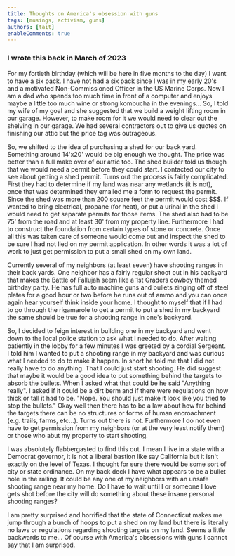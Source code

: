 ```yaml
---
title: Thoughts on America's obsession with guns
tags: [musings, activism, guns]
authors: [tait]
enableComments: true
---
```


### I wrote this back in March of 2023

For my fortieth birthday (which will be here in five months to the day) I want to have a six pack. <!-- truncate --> I
have not had a six pack since I was in my early 20's and a motivated Non-Commissioned Officer in the
US Marine Corps. Now I am a dad who spends too much time in front of a computer and enjoys maybe a
little too much wine or strong kombucha in the evenings... So, I told my wife of my goal and she
suggested that we build a weight lifting room in our garage. However, to make room for it we would need to
clear out the shelving in our garage. We had several contractors out to give us quotes on finishing our attic but the
price tag was outrageous.

So, we shifted to the idea of purchasing a shed for our back yard. Something around 14'x20' would be
big enough we thought. The price was better than a full make over of our attic too. The shed builder told us
though that we would need a permit before they could start. I contacted our city to see about
getting a shed permit. Turns out the process is fairly complicated. First they had to determine if
my land was near any wetlands (it is not), once that was determined they emailed me a form to
request the permit. Since the shed was more than 200 square feet the permit would cost $$$. If wanted to bring electrical, propane (for heat), or put a urinal in the shed I would need to get
separate permits for those items. The shed also had to be 75' from the road and at least 30' from my
property line. Furthermore I had to construct the foundation from certain types of stone or
concrete. Once all this was taken care of someone would come out and inspect the shed to be sure I
had not lied on my permit application. In other words it was a lot of work to just get permission to
put a small shed on my own land.

Currently several of my neighbors (at least seven) have shooting ranges in their back yards. One neighbor has a fairly regular shoot out in his backyard that makes
the Battle of Fallujah seem like a 1st Graders cowboy themed birthday party. He has full auto
machine guns and bullets zinging off of steel plates for a good hour or two before he runs out of ammo and
you can once again hear yourself think inside your home. I
thought to myself that if I had to go through the rigamarole to get a
permit to put a shed in my backyard the same should be true for a shooting range in one's backyard.

So, I decided to feign interest in building one in my backyard and went down to the
local police station to ask what I needed to do. After waiting patiently in the lobby for a few
minutes I was greeted by a cordial Sergeant. I told him I wanted to put a shooting range in my
backyard and was curious what I needed to do to make it happen. In short he told me that I
did not really have to do anything. That I could just start shooting. He did suggest that maybe it would be a good idea
to put something behind the targets to absorb the bullets. When I asked what that could be he said
"Anything really". I asked if it could be a dirt berm and if there were regulations on how thick or
tall it had to be. "Nope. You should just make it look like you tried to stop the bullets." Okay
well then there has to be a law about how far behind the targets there can be no structures or forms
of human encroachment (e.g. trails, farms, etc...). Turns out there is not. Furthermore I do not even
have to get permission from my neighbors (or at the very least notify them) or those who abut my property to start shooting.

I was absolutely flabbergasted to find this out. I mean I live in a state with a Democrat governor,
it is not a liberal bastion like say California but it isn't exactly on the level of Texas. I
thought for sure there would be some sort of city or state ordinance. On my back deck I have what
appears to be a bullet hole in the railing. It could be any one of my neighbors with an
unsafe shooting range near my home. Do I have to wait until I or someone I love gets shot before the
city will do something about these insane personal shooting ranges?

I am pretty surprised and horrified that the state of Connecticut makes me jump through a bunch of hoops to put a
shed on my land but there is literally no laws or regulations regarding shooting targets on my land.
Seems a little backwards to me... Of course with America's obsessions with guns I cannot say that I
am surprised.
